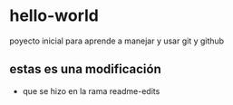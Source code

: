 # hello-world
poyecto inicial para aprende a manejar y usar git y github


## estas es una modificación 

+ que se hizo en la rama readme-edits
